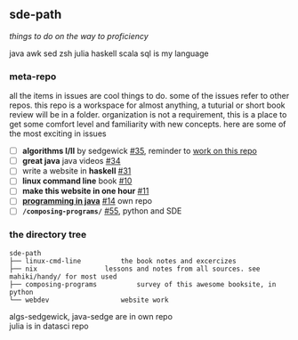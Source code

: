 ## sde-path
*things to do on the way to proficiency*

java awk sed zsh julia haskell scala sql  is my language

### meta-repo
all the items in issues are cool things to do. some of the issues refer to other repos.  this repo is a workspace for almost anything, a tuturial or short book review will be in a folder. organization is not a requirement, this is a place to get some comfort level and familiarity with new concepts. here are some of the most exciting in issues

 - [ ] **algorithms I/II** by sedgewick [#35](https://github.com/mahiki/sde-path/issues/35), reminder to [work on this repo](https://github.com/mahiki/algs-sedgewick/issues)
 - [ ] **great java** java videos [#34](https://github.com/mahiki/sde-path/issues/34) 
 - [ ] write a website in **haskell** [#31](https://github.com/mahiki/sde-path/issues/31)
 - [ ] **linux command line** book [#10](https://github.com/mahiki/sde-path/issues/10)
 - [ ] **make this website in one hour** [#11](https://github.com/mahiki/sde-path/issues/11)
 - [ ] **[programming in java](https://github.com/mahiki/java-sedge)** [#14](https://github.com/mahiki/sde-path/issues/14) own repo
 - [ ] **`/composing-programs/`** [#55](https://github.com/mahiki/sde-path/issues/55), python and SDE

### the directory tree
```
sde-path
├── linux-cmd-line			the book notes and excercizes
├── nix					lessons and notes from all sources. see mahiki/handy/ for most used
├── composing-programs			survey of this awesome booksite, in python
└── webdev					website work
```

algs-sedgewick, java-sedge are in own repo  
julia is in datasci repo  

